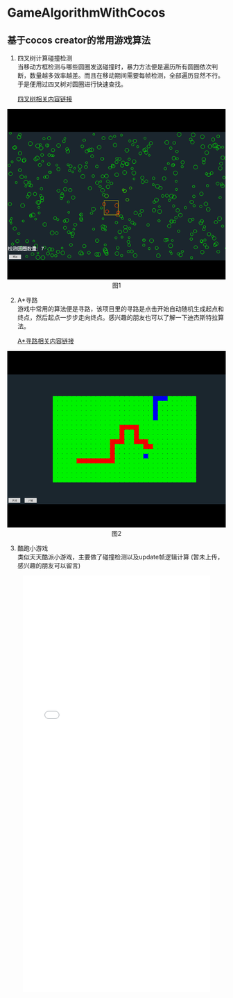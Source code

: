 # GameAlgorithmWithCocos
## 基于cocos creator的常用游戏算法  
1. 四叉树计算碰撞检测  
当移动方框检测与哪些圆圈发送碰撞时，暴力方法便是遍历所有圆圈依次判断，数量越多效率越差。而且在移动期间需要每帧检测，全部遍历显然不行。于是便用过四叉树对圆圈进行快速查找。  

    [四叉树相关内容链接](https://zhuanlan.zhihu.com/p/530405796)  
<div>			
    <!--块级封装-->
    <center><!--将图片和文字居中-->
    <img src="PNG/quadtree.png">
    <br><!--换行-->
    图1 <!--标题-->
    </center>
</div>  

2. A*寻路  
游戏中常用的算法便是寻路，该项目里的寻路是点击开始自动随机生成起点和终点，然后起点一步步走向终点。感兴趣的朋友也可以了解一下迪杰斯特拉算法。  
  
    [A*寻路相关内容链接](https://zhuanlan.zhihu.com/p/595716772)  
<div>			
    <!--块级封装-->
    <center><!--将图片和文字居中-->
    <img src="PNG/aStar.png">
    <br><!--换行-->
    图2 <!--标题-->
    </center>
</div>  

3. 酷跑小游戏  
类似天天酷派小游戏，主要做了碰撞检测以及update帧逻辑计算 (暂未上传，感兴趣的朋友可以留言)
<div style="text-align: center;">
<iframe 
    src="PNG/kupao.mp4" 
    scrolling="no"
    border="0" 
    frameborder="no" 
    framespacing="0" 
    allowfullscreen="true" 
    height=960 
    width=432> 
</iframe>
</div>


